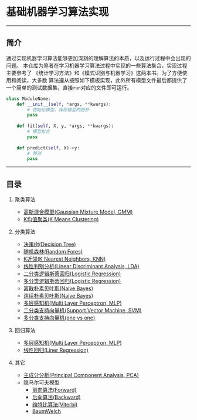 # 基础机器学习算法实现

----------------------
## 简介
通过实现机器学习算法能够更加深刻的理解算法的本质，以及运行过程中会出现的问题。
本仓库为笔者在学习机器学习算法过程中实现的一些算法集合，实现过程主要参考了
《统计学习方法》和《模式识别与机器学习》这两本书。为了方便使用和阅读，大多数
算法遵从按照如下模板实现，此外所有模型文件最后都提供了一个简单的测试数据集，直接`run`对应的文件即可运行。
```python
class ModuleName:
    def __init__(self, *args, **kwargs):
        # 初始化模型，保存模型的超参
        pass
    
    def fit(self, X, y, *args, **kwargs):
        # 模型拟合
        pass
    
    def predict(self, X)->y:
        # 预测
        pass
```

-------------------------------
## 目录

1. 聚类算法 
    - [高斯混合模型(Gaussian Mixture Model, GMM)](/clustering/gmm.py)
    - [K均值聚类(K Means Clustering)](/clustering/k_means.py)
    
2. 分类算法
    - [决策树(Decision Tree)](/DecisionTree/decision_tree.py)
    - [随机森林(Random Fores)](/DecisionTree/random_forest.py)
    - [K近邻(K Nearest Neighbors, KNN)](/KNearestNeighbors/scratch_knn.py)
    - [线性判别分析(Linear Discriminant Analysis, LDA)](/LDA/LDA.py)
    - [二分类逻辑斯蒂回归(Logistic Regression)](/LogisticRegression/lr_binary_class.py)
    - [多分类逻辑斯蒂回归(Logistic Regression)](/LogisticRegression/lr_multiclass.py)
    - [离散朴素贝叶斯(Naive Bayes)](/NaiveBayes/discrete_nb.py)
    - [连续朴素贝叶斯(Naive Bayes)](/NaiveBayes/gaussian_nb.py)
    - [多层感知机(Multi Layer Perceptron, MLP)](/NeuralNetwork/MLPClassifier.py)
    - [二分类支持向量机(Support Vector Machine, SVM)](/SupportVectorMachine/SVM.py)
    - [多分类支持向量机(one vs one)](/SupportVectorMachine/MultiClassSVM.py)
    
3. 回归算法
    - [多层感知机(Multi Layer Perceptron, MLP)](/NeuralNetwork/MLPRegressor.py)
    - [线性回归(Liner Regression)](/LeastSquare/linear_regression_with_penalty.py)
    
4. 其它
    - [主成分分析(Principal Component Analysis, PCA)](/PCA/pca.py)
    - 隐马尔可夫模型
        - [前向算法(Forward)](/HiddenMarkovModel/hmm.py)
        - [后向算法(Backward)](/HiddenMarkovModel/hmm.py)
        - [维特比算法(Viterbi)](/HiddenMarkovModel/hmm.py)
        - [BaumWelch](/HiddenMarkovModel/hmm.py)